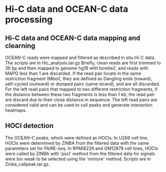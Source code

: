 # Hi-C data and OCEAN-C data processing

## Hi-C data and OCEAN-C data mapping and clearning
OCEAN-C reads were mapped and filtered as described in situ Hi-C data. The scripts are in Hic_analysis.tar.gz
Briefly, clean reads are first trimmed to 36 bp and then mapped to genome hg19 with bowtie2, and reads with MAPQ less than 1 are discarded. If the read pair locate in the same restriction fragment (MboI), they are defined as Dangling ends (inward), self-cycled (outward) or dumped pairs (same strand), and are all discarded. For the left read pairs that mapped to two different restriction fragments, if the distance between these two fragments is less than 1 kb, the read pair are discard due to their close distance in sequence. The left read pairs are considered valid and can be used to call peaks and generate interaction heatmaps. 

## HOCI detection 
The OCEAN-C peaks, which were defined as HOCIs. 
In U266 cell line, HOCIs were determined by ZINBA from the filtered data with the same parameters set for FAIRE-seq. 
In RPMI8226 and GM12878 cell lines, HOCIs were called by ZINBA with 'pscl' method from the filtered data for signals were too weak to be selected using the 'mixture' method.  Scripts are in Zinba_callpeak.tar.gz. 



